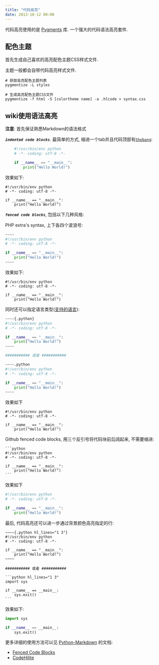 ```yaml
---
title: "代码高亮"
date: 2013-10-12 00:00
---
```


代码高亮使用的是 [Pygments](http://pygments.org/) 库. 一个强大的代码语法高亮套件.

## 配色主题 ##

首先生成自己喜欢的高亮配色主题CSS样式文件.

主题一般都会自带代码高亮样式文件.

	# 获取高亮配色主题列表
	pygmentize -L styles

	# 生成高亮配色主题CSS文件
	pygmentize -f html -S [colortheme name] -a .hlcode > syntax.css

## wiki使用语法高亮 ##

**注意**: 首先保证熟悉Markdown的语法格式


***`indented code blocks`***. 最简单的方式, 缩进一个tab并且代码顶部有[`Shebang`](https://en.wikipedia.org/wiki/Shebang\_(Unix)):

```python
	#!/usr/bin/env python
	# -*- coding: utf-8 -*-

	if __name__ == "__main__":
		print("Hello World!")
```

效果如下:

	#!/usr/bin/env python
	# -*- coding: utf-8 -*-

	if __name__ == "__main__":
		print("Hello World!")

***`fenced code blocks`***, 包括以下几种风格:

PHP extra's syntax, 上下各四个波浪号:

```python
~~~~
#!/usr/bin/env python
# -*- coding: utf-8 -*-

if __name__ == "__main__":
	print("Hello World!")
~~~~
```

效果如下:

~~~~
#!/usr/bin/env python
# -*- coding: utf-8 -*-

if __name__ == "__main__":
	print("Hello World!")
~~~~

同时还可以指定语言类型([支持的语言](http://pygments.org/languages/)):

```python
~~~~{.python}
#!/usr/bin/env python
# -*- coding: utf-8 -*-

if __name__ == "__main__":
	print("Hello World!")
~~~~

########### 或者 ###########

~~~~.python
#!/usr/bin/env python
# -*- coding: utf-8 -*-

if __name__ == "__main__":
	print("Hello World!")
~~~~
```

效果如下

~~~~{.python}
#!/usr/bin/env python
# -*- coding: utf-8 -*-

if __name__ == "__main__":
	print("Hello World!")
~~~~

Github fenced code blocks, 用三个反引号将代码块前后阔起来, 不需要缩进:

	```python
	#!/usr/bin/env python
	# -*- coding: utf-8 -*-

	if __name__ == "__main__":
		print("Hello World!")
	```

效果如下

```python
#!/usr/bin/env python
# -*- coding: utf-8 -*-

if __name__ == "__main__":
	print("Hello World!")
```

最后, 代码高亮还可以进一步通过背景颜色高亮指定的行:

	~~~~{.python hl_lines="1 3"}
	#!/usr/bin/env python
	# -*- coding: utf-8 -*-

	if __name__ == "__main__":
		print("Hello World!")
	~~~~

	########### 或者 ###########

	```python hl_lines="1 3"
	import sys

	if __name__ == __main__:
		sys.exit()
	```

效果如下:

```python hl_lines="1 3"
import sys

if __name__ == __main__:
	sys.exit()
```

更多详细的使用方法可以见 [Python-Markdown](https://pythonhosted.org/Markdown/) 的文档:

* [Fenced Code Blocks](https://pythonhosted.org/Markdown/extensions/fenced_code_blocks.html)
* [CodeHilite](https://pythonhosted.org/Markdown/extensions/code_hilite.html)
